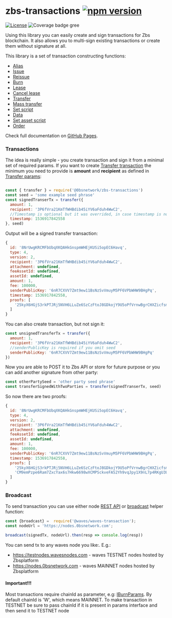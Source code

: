 # zbs-transactions  [![npm version](https://badge.fury.io/js/%40waves%2Fzbs-transactions.svg)](https://badge.fury.io/js/%40waves%2Fzbs-transactions)

[![License][license-image]][license-url] ![Coverage badge gree][coverage-badge-green]

[license-url]: https://opensource.org/licenses/MIT
[license-image]: https://img.shields.io/npm/l/make-coverage-badge.svg
[coverage-badge-green]:https://img.shields.io/badge/Coverage-98.77%25-brightgreen.svg

Using this library you can easily create and sign transactions for Zbs blockchain.
It also allows you to multi-sign existing transactions or create them without signature at all.

This library is a set of transaction constructing functions:
* [Alias](https://0bsnetwork.github.io/zbs-transactions/globals.html#alias)
* [Issue](https://0bsnetwork.github.io/zbs-transactions/globals.html#issue)
* [Reissue](https://0bsnetwork.github.io/zbs-transactions/globals.html#reissue)
* [Burn](https://0bsnetwork.github.io/zbs-transactions/globals.html#burn)
* [Lease](https://0bsnetwork.github.io/zbs-transactions/globals.html#lease)
* [Cancel lease](https://0bsnetwork.github.io/zbs-transactions/globals.html#cancellease)
* [Transfer](https://0bsnetwork.github.io/zbs-transactions/globals.html#transfer)
* [Mass transfer](https://0bsnetwork.github.io/zbs-transactions/globals.html#masstransfer)
* [Set script](https://0bsnetwork.github.io/zbs-transactions/globals.html#setscript)
* [Data](https://0bsnetwork.github.io/zbs-transactions/globals.html#data)
* [Set asset script](https://0bsnetwork.github.io/zbs-transactions/globals.html#setassetscript)
* [Order](https://0bsnetwork.github.io/zbs-transactions/globals.html#order)

Check full documentation on [GitHub Pages](https://0bsnetwork.github.io/zbs-transactions/index.html).

### Transactions

The idea is really simple - you create transaction and sign it from a minimal set of required params.
If you want to create [Transfer transaction](https://0bsnetwork.github.io/zbs-transactions/interfaces/itransfertransaction.html) the minimum you need to provide is **amount** and **recipient** as defined in [Transfer params](https://0bsnetwork.github.io/zbs-transactions/interfaces/itransferparams.html):
```js

const { transfer } = require('@0bsnetwork/zbs-transactions')
const seed = 'some example seed phrase'
const signedTranserTx = transfer({
  amount: 1,
  recipient: '3P6fVra21KmTfWHBdib45iYV6aFduh4WwC2',
  //Timestamp is optional but it was overrided, in case timestamp is not provided it will fallback to Date.now(). You can set any oftional params yourself. go check full docs
  timestamp: 1536917842558
}, seed)
```

Output will be a signed transfer transaction:
```js
{
  id: '8NrUwgKRCMFbUbqXKQAHkGnspmWHEjKUSi5opEC6Havq',
  type: 4,
  version: 2,
  recipient: '3P6fVra21KmTfWHBdib45iYV6aFduh4WwC2',
  attachment: undefined,
  feeAssetId: undefined,
  assetId: undefined,
  amount: 1,
  fee: 100000,
  senderPublicKey: '6nR7CXVV7Zmt9ew11BsNzSvVmuyM5PF6VPbWHW9BHgPq',
  timestamp: 1536917842558,
  proofs: [
    '25kyX6HGjS3rkPTJRj5NVH6LLuZe6SzCzFtoJ8GDkojY9U5oPfVrnwBgrCHXZicfsmLthPUjTrfT9TQL2ciYrPGE'
  ]
}
```

You can also create transaction, but not sign it:
```javascript
const unsignedTransferTx = transfer({
  amount: 1,
  recipient: '3P6fVra21KmTfWHBdib45iYV6aFduh4WwC2',
  //senderPublicKey is required if you omit seed
  senderPublicKey: '6nR7CXVV7Zmt9ew11BsNzSvVmuyM5PF6VPbWHW9BHgPq'
})
```

Now you are able to POST it to Zbs API or store for future purpose or you can add another signature from other party:
```js
const otherPartySeed = 'other party seed phrase'
const transferSignedWithTwoParties = transfer(signedTranserTx, seed)
```

So now there are two proofs:
```js
{
  id: '8NrUwgKRCMFbUbqXKQAHkGnspmWHEjKUSi5opEC6Havq',
  type: 4,
  version: 2,
  recipient: '3P6fVra21KmTfWHBdib45iYV6aFduh4WwC2',
  attachment: undefined,
  feeAssetId: undefined,
  assetId: undefined,
  amount: 1,
  fee: 100000,
  senderPublicKey: '6nR7CXVV7Zmt9ew11BsNzSvVmuyM5PF6VPbWHW9BHgPq',
  timestamp: 1536917842558,
  proofs: [
    '25kyX6HGjS3rkPTJRj5NVH6LLuZe6SzCzFtoJ8GDkojY9U5oPfVrnwBgrCHXZicfsmLthPUjTrfT9TQL2ciYrPGE',
    'CM9emPzpe6Ram7ZxcYax6s7Hkw6698wXCMPSckveFAS2Yh9vqJpy1X9nL7p4RKgU3UEa8c9RGXfUK6mFFq4dL9z'
  ]
}
```

### Broadcast
To send transaction you can use either node [REST API](https://nodes.0bsnetwork.com/api-docs/index.html#!/transactions/broadcast) or [broadcast](https://0bsnetwork.github.io/zbs-transactions/globals.html#broadcast) helper function:
```javascript
const {broadcast} =  require('@waves/waves-transaction');
const nodeUrl = 'https://nodes.0bsnetwork.com';

broadcast(signedTx, nodeUrl).then(resp => console.log(resp))
```
You can send tx to any waves node you like:. E.g.:
* https://testnodes.wavesnodes.com - waves TESTNET nodes hosted by Zbsplatform
* https://nodes.0bsnetwork.com - waves MAINNET nodes hosted by Zbsplatform
#### Important!!!
Most transactions require chainId as parameter, e.g: [IBurnParams](https://0bsnetwork.github.io/zbs-transactions/interfaces/iburnparams.html). By default chainId is 'W', which means MAINNET. To make transaction in TESTNET be sure to pass chainId if it is present in params interface and then send it to TESTNET node

